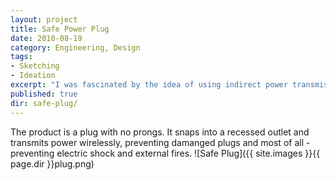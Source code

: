 ```yaml
---
layout: project
title: Safe Power Plug
date: 2010-08-19
category: Engineering, Design
tags:
- Sketching
- Ideation
excerpt: "I was fascinated by the idea of using indirect power transmission through magnetic resonance throughout a home. There are some technical barriers though, so this product would be designed as an entry level product to introduce the technology to the broader market."
published: true
dir: safe-plug/
---
```



The product is a plug with no prongs. It snaps into a recessed outlet and transmits power wirelessly, preventing damanged plugs and most of all - preventing electric shock and external fires.
![Safe Plug]({{ site.images }}{{ page.dir }}plug.png)
